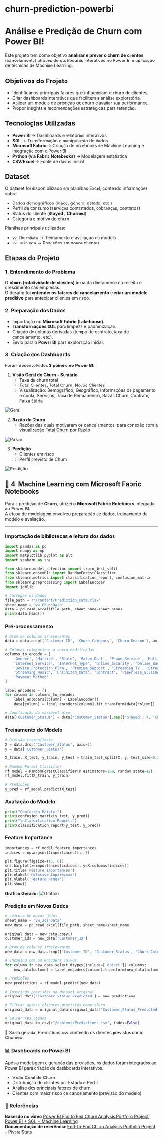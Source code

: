 # churn-prediction-powerbi
# Análise e Predição de Churn com Power BI!

Este projeto tem como objetivo **analisar e prever o churn de clientes** (cancelamento) através de dashboards interativos no Power BI e aplicação de técnicas de Machine Learning.

## Objetivos do Projeto
- Identificar os principais fatores que influenciam o churn de clientes.
- Criar dashboards interativos que facilitem a análise exploratória.
- Aplicar um modelo de predição de churn e avaliar sua performance.
- Propor insights e recomendações estratégicas para retenção.


## Tecnologias Utilizadas
- **Power BI** → Dashboards e relatórios interativos
- **SQL** → Transformação e manipulação de dados
- **Microsoft Fabric** → Criação de notebooks de Machine Learning e integração com o Power BI
- **Python (via Fabric Notebooks)** → Modelagem estatística
- **CSV/Excel** → Fonte de dados inicial

## Dataset

O dataset foi disponibilizado em planilhas Excel, contendo informações sobre:

- Dados demográficos (idade, gênero, estado, etc.)  
- Perfil de consumo (serviços contratados, cobranças, contratos)  
- Status do cliente (**Stayed** / **Churned**)  
- Categoria e motivo do churn  

Planilhas principais utilizadas:
- `vw_ChurnData` → Treinamento e avaliação do modelo  
- `vw_JoinData` → Previsões em novos clientes

## Etapas do Projeto

### 1. Entendimento do Problema
O **churn (rotatividade de clientes)** impacta diretamente na receita e crescimento das empresas.  
O desafio foi **entender os fatores de cancelamento** e **criar um modelo preditivo** para antecipar clientes em risco.  

### 2. Preparação dos Dados
- Importação no **Microsoft Fabric (Lakehouse)**.  
- **Transformações SQL** para limpeza e padronização.  
- Criação de colunas derivadas (tempo de contrato, taxa de cancelamento, etc.).  
- Envio para o **Power BI** para exploração inicial.

### 3. Criação dos Dashboards
Foram desenvolvidos **3 painéis no Power BI**:  

1. **Visão Geral do Churn - Sumário**  
   - Taxa de churn total
   - Total Clientes, Total Churn, Novos Clientes
   - Visualização: Demográfico, Geográfico, Informações de pagamento e conta, Serviços, Taxa de Permanência, Razão Churn, Contrato, Faixa Etária

![Geral](Sumario_Churn.png)
  

2. **Razão do Churn**  
   - Razões das quais motivaram os cancelamentos, para conexão com a visualização Total Churn por Razão
   
![Razao](Churn_Razao.png)

3. **Predição**  
   - Clientes em risco
   - Perfil previsto de Churn

![Predição](Churn_Previsao.png)  

## 🤖 4. Machine Learning com Microsoft Fabric Notebooks
Para a predição de **Churn**, utilizei o **Microsoft Fabric Notebooks** integrado ao Power BI.  
A etapa de modelagem envolveu preparação de dados, treinamento de modelo e avaliação.

---

### Importação de bibliotecas e leitura dos dados

```python
import pandas as pd
import numpy as np
import matplotlib.pyplot as plt
import seaborn as sns

from sklearn.model_selection import train_test_split
from sklearn.ensemble import RandomForestClassifier
from sklearn.metrics import classification_report, confusion_matrix
from sklearn.preprocessing import LabelEncoder
import joblib

# Carregar os dados
file_path = r"/content/Prediction_Data.xlsx"
sheet_name = 'vw_ChurnData'
data = pd.read_excel(file_path, sheet_name=sheet_name)
print(data.head())
```

### Pré-processamento

```python
# Drop de colunas irrelevantes
data = data.drop(['Customer_ID', 'Churn_Category', 'Churn_Reason'], axis=1)

# Colunas categóricas a serem codificadas
columns_to_encode = [
    'Gender', 'Married', 'State', 'Value_Deal', 'Phone_Service', 'Multiple_Lines',
    'Internet_Service', 'Internet_Type', 'Online_Security', 'Online_Backup',
    'Device_Protection_Plan', 'Premium_Support', 'Streaming_TV', 'Streaming_Movies',
    'Streaming_Music', 'Unlimited_Data', 'Contract', 'Paperless_Billing',
    'Payment_Method'
]

label_encoders = {}
for column in columns_to_encode:
    label_encoders[column] = LabelEncoder()
    data[column] = label_encoders[column].fit_transform(data[column])

# Codificação da variável alvo
data['Customer_Status'] = data['Customer_Status'].map({'Stayed': 0, 'Churned': 1})
```

### Treinamento do Modelo

```python
# Divisão treino/teste
X = data.drop('Customer_Status', axis=1)
y = data['Customer_Status']

X_train, X_test, y_train, y_test = train_test_split(X, y, test_size=0.2, random_state=42)

# Random Forest Classifier
rf_model = RandomForestClassifier(n_estimators=100, random_state=42)
rf_model.fit(X_train, y_train)

# Predições
y_pred = rf_model.predict(X_test)
```

### Avaliação do Modelo

```python
print("Confusion Matrix:")
print(confusion_matrix(y_test, y_pred))
print("\nClassification Report:")
print(classification_report(y_test, y_pred))
```

### Feature Importance

```python
importances = rf_model.feature_importances_
indices = np.argsort(importances)[::-1]

plt.figure(figsize=(15, 6))
sns.barplot(x=importances[indices], y=X.columns[indices])
plt.title('Feature Importances')
plt.xlabel('Relative Importance')
plt.ylabel('Feature Names')
plt.show()
```

**Gráfico Gerado:**
![Gráfico](Feature_Importance.png)

### Predição em Novos Dados

```python
# Leitura de novos dados
sheet_name = 'vw_JoinData'
new_data = pd.read_excel(file_path, sheet_name=sheet_name)

original_data = new_data.copy()
customer_ids = new_data['Customer_ID']

# Drop de colunas irrelevantes
new_data = new_data.drop(['Customer_ID', 'Customer_Status', 'Churn_Category', 'Churn_Reason'], axis=1)

# Encoding com os encoders salvos
for column in new_data.select_dtypes(include=['object']).columns:
    new_data[column] = label_encoders[column].transform(new_data[column])

# Predições
new_predictions = rf_model.predict(new_data)

# Inserindo previsões no dataset original
original_data['Customer_Status_Predicted'] = new_predictions

# Filtrar apenas clientes previstos como churn
original_data = original_data[original_data['Customer_Status_Predicted'] == 1]

# Salvar resultados
original_data.to_csv(r"/content/Predictions.csv", index=False)
```
📂 Saída gerada: Predictions.csv contendo os clientes previstos como Churned.

### 📊 Dashboards no Power BI

Após a modelagem e geração das previsões, os dados foram integrados ao Power BI para criação de dashboards interativos.
- Visão Geral do Churn
- Distribuição de clientes por Estado e Perfil
- Análise dos principais fatores de churn
- Clientes com maior risco de cancelamento (previsão do modelo)

### 📌 Referências

 **Baseado no vídeo** [Power BI End to End Churn Analysis Portfolio Project | Power BI + SQL + Machine Learning](https://www.youtube.com/watch?v=QFDslca5AX8)  
 **Documentação de referência**: [End-to-End Churn Analysis Portfolio Project - PivotalStats](https://pivotalstats.com/end-end-churn-analysis-portfolio-project/)
